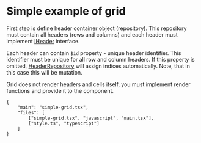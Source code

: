 # Simple example of grid

First step is define header container object (repository). This repository must contain
all headers (rows and columns) and each header must implement [IHeader](/api/headers#IHeader) interface.

Each header can contain `$id` property - unique header identifier. This identifier must be
unique for all row and column headers. If this property is omitted, [HeaderRepository](/api/headers) will assign indices automatically. Note, that in this case this will be
mutation.

Grid does not render headers and cells itself, you must implement render functions and provide
it to the component.

```app.example
{
    "main": "simple-grid.tsx",
    "files": [
        ["simple-grid.tsx", "javascript", "main.tsx"],
        ["style.ts", "typescript"]
    ]
}
```